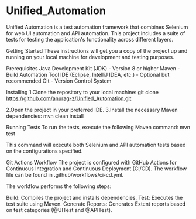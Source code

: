 # Unified_Automation

Unified Automation is a test automation framework that combines Selenium for web UI automation and API automation. This project includes a suite of tests for testing the application's functionality across different layers.

Getting Started
These instructions will get you a copy of the project up and running on your local machine for development and testing purposes.

Prerequisites
Java Development Kit (JDK) - Version 8 or higher
Maven - Build Automation Tool
IDE (Eclipse, IntelliJ IDEA, etc.) - Optional but recommended
Git - Version Control System

Installing
1.Clone the repository to your local machine:
git clone https://github.com/anurag-z/Unified_Automation.git

2.Open the project in your preferred IDE.
3.Install the necessary Maven dependencies:
mvn clean install

Running Tests
To run the tests, execute the following Maven command:
mvn test

This command will execute both Selenium and API automation tests based on the configurations specified.

Git Actions Workflow
The project is configured with GitHub Actions for Continuous Integration and Continuous Deployment (CI/CD). The workflow file can be found in .github/workflows/ci-cd.yml.

The workflow performs the following steps:

Build: Compiles the project and installs dependencies.
Test: Executes the test suite using Maven.
Generate Reports: Generates Extent reports based on test categories (@UITest and @APITest).
